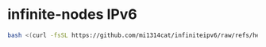 # infinite-nodes IPv6 

```bash
bash <(curl -fsSL https://github.com/mi1314cat/infiniteipv6/raw/refs/heads/main/infinite-nodes.sh)
```
